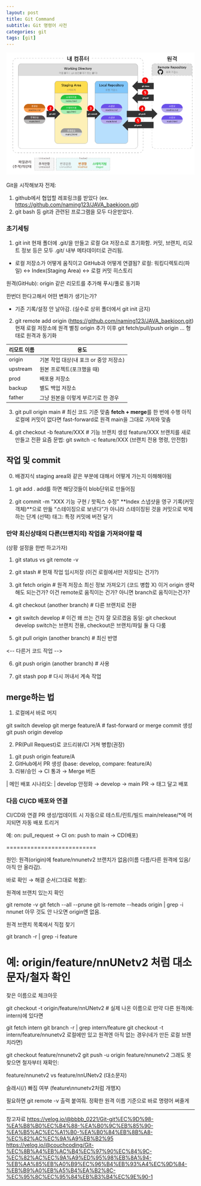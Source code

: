 ```yaml
---
layout: post
title: Git Command
subtitle: Git 명령어 사전
categories: git
tags: [git]
---
```


![banner](/assets/images/0806/0806-1.png)

Git을 시작해보자
전제: 
1. github에서 협업할 레포링크를 받았다 (ex. https://github.com/naming123/JAVA_baekjoon.git)
2. git bash 등 git과 관련된 프로그램을 모두 다운받았다.


### 초기세팅

1. git init
현재 폴더에 .git/을 만들고 로컬 Git 저장소로 초기화함.
커밋, 브랜치, 리모트 정보 등은 모두 .git/ 내부 메타데이터로 관리됨.

- 로컬 저장소가 어떻게 움직이고 GitHub과 어떻게 연결됨?
로컬: 워킹디렉토리(파일) ↔ Index(Staging Area) ↔ 로컬 커밋 히스토리

원격(GitHub): origin 같은 리모트를 추가해 푸시/풀로 동기화

한번더 한다고해서 어떤 변화가 생기는가?
- 기존 기록/설정 안 날아감. (실수로 상위 폴더에서 git init 금지)

2. git remote add origin (https://github.com/naming123/JAVA_baekjoon.git)
현재 로컬 저장소에 원격 별칭 origin 추가
이후 git fetch/pull/push origin ... 형태로 원격과 동기화

| 리모트 이름 | 용도 |
|-------------|------|
| origin      | 기본 작업 대상(내 포크 or 중앙 저장소) |
| upstream    | 원본 프로젝트(포크했을 때) |
| prod        | 배포용 저장소 |
| backup      | 별도 백업 저장소 |
| father      | 그냥 원본을 이렇게 부르기로 한 경우 |


3. git pull origin main # 최신 코드 기준 맞춤
**fetch + merge**를 한 번에 수행
아직 로컬에 커밋이 없다면 fast-forward로 원격 main을 그대로 가져와 맞춤

4. git checkout -b feature/XXX  # 기능 브랜치 생성
feature/XXX 브랜치를 새로 만들고 전환
요즘 문법: git switch -c feature/XXX (브랜치 전용 명령, 안전함)


## 작업 및 commit

0. 배경지식
staging area와 같은 부분에 대해서 어떻게 가는지 이해해야됨

1. git add .
add를 하면 해당것들이 blob단위로 만들어짐

2. git commit -m "XXX 기능 구현 / 핫픽스 수정"
**Index 스냅샷을 영구 기록(커밋 객체)**으로 만듦
“스테이징으로 보낸다”가 아니라 스테이징된 것을 커밋으로 박제하는 단계
(선택) 태그: 특정 커밋에 버전 달기


### 만약 최신상태의 다른(브랜치의) 작업을 가져와야할 때
(상황 설정을 한번 하고가자)

1. git status vs git remote -v

2. git stash             # 현재 작업 임시저장
(이건 로컬에서만 저장되는 건가?)

3. git fetch origin      # 원격 저장소 최신 정보 가져오기 (코드 병합 X)
이거 origin 생략해도 되는건가? 이건 remote로 움직이는 건가? 아니면 branch로 움직이는건가?

4. git checkout (another branch)     # 다른 브랜치로 전환

- git switch develop                 # 이건 왜 쓰는 건지 잘 모르겠음
  동일: git checkout develop
  switch는 브랜치 전용, checkout은 브랜치/파일 둘 다 다룸


5. git pull origin (another branch)  # 최신 반영

<-- 다른거 코드 작업 -->

6. git push origin (another branch)  # 사용

7. git stash pop         # 다시 꺼내서 계속 작업


## merge하는 법

1) 로컬에서 바로 머지

git switch develop
git merge feature/A       # fast-forward or merge commit 생성
git push origin develop

2) PR(Pull Request)로 코드리뷰/CI 거쳐 병합(권장)

1. git push origin feature/A
2. GitHub에서 PR 생성 (base: develop, compare: feature/A)
3. 리뷰/승인 → CI 통과 → Merge 버튼

| 메인 배포 시나리오:
| develop 안정화 → develop → main PR → 태그 달고 배포

### 다음 CI/CD 배포와 연결

CI/CD와 연결
PR 생성/업데이트 시 자동으로 테스트/린트/빌드
main/release/*에 머지되면 자동 배포 트리거

예:
on: pull_request → CI
on: push to main → CD(배포)




==========================

원인: 원격(origin)에 feature/nnunetv2 브랜치가 없음(이름 다름/다른 원격에 있음/아직 안 올라감).

바로 확인 → 해결 순서(그대로 복붙):

원격에 브랜치 있는지 확인


git remote -v
git fetch --all --prune
git ls-remote --heads origin | grep -i nnunet
아무 것도 안 나오면 origin엔 없음.

원격 브랜치 목록에서 직접 찾기


git branch -r | grep -i feature
# 예: origin/feature/nnUNetv2  처럼 대소문자/철자 확인
찾은 이름으로 체크아웃


git checkout -t origin/feature/nnUNetv2   # 실제 나온 이름으로
만약 다른 원격(예: intern)에 있다면


git fetch intern
git branch -r | grep intern/feature
git checkout -t intern/feature/nnunetv2
로컬에만 있고 원격엔 아직 없는 경우(네가 만든 로컬 브랜치라면)


git checkout feature/nnunetv2
git push -u origin feature/nnunetv2
그래도 못 찾으면 철자부터 재확인:

feature/nnunetv2 vs feature/nnUNetv2 (대소문자)

슬래시(/) 빠짐 여부 (feature\nnunetv2처럼 개행X)

필요하면 git remote -v 출력 붙여줘. 정확한 원격 이름 기준으로 바로 명령어 써줄게


---

참고자료
https://velog.io/@bbbb_0221/Git-git%EC%9D%98-%EA%B8%B0%EC%B4%88-%EA%B0%9C%EB%85%90-%EA%B5%AC%EC%A1%B0-%EA%B0%84%EB%8B%A8-%EC%82%AC%EC%9A%A9%EB%B2%95
https://velog.io/@couchcoding/Git-%EC%8B%A4%EB%AC%B4%EC%97%90%EC%84%9C-%EC%82%AC%EC%9A%A9%ED%95%98%EB%8A%94-%EB%AA%85%EB%A0%B9%EC%96%B4%EB%93%A4%EC%9D%84-%EB%B9%A0%EB%A5%B4%EA%B2%8C-%EC%95%8C%EC%95%84%EB%B3%B4%EC%9E%90-1